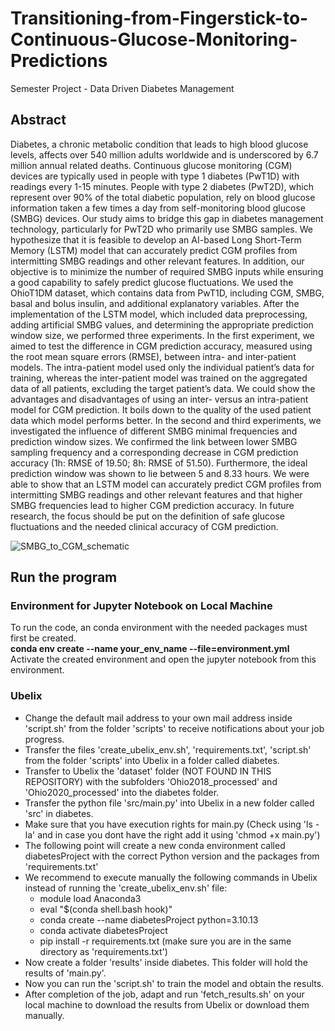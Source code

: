 # Transitioning-from-Fingerstick-to-Continuous-Glucose-Monitoring-Predictions
Semester Project - Data Driven Diabetes Management 

## Abstract 
Diabetes, a chronic metabolic condition that leads to high blood glucose levels, affects over 540 million adults worldwide and is underscored by 6.7 million annual related deaths. Continuous glucose monitoring (CGM) devices are typically used in people with type 1 diabetes (PwT1D) with readings every 1-15 minutes. People with type 2 diabetes (PwT2D), which represent over 90% of the total diabetic population, rely on blood glucose information taken a few times a day from self-monitoring blood glucose (SMBG) devices. Our study aims to bridge this gap in diabetes management technology, particularly for PwT2D who primarily use SMBG samples. We hypothesize that it is feasible to develop an AI-based Long Short-Term Memory (LSTM) model that can accurately predict CGM profiles from intermitting SMBG readings and other relevant features. In addition, our objective is to minimize the number of required SMBG inputs while ensuring a good capability to safely predict glucose fluctuations. We used the OhioT1DM dataset, which contains data from PwT1D, including CGM, SMBG, basal and bolus insulin, and additional explanatory variables. After the implementation of the LSTM model, which included data preprocessing, adding artificial SMBG values, and determining the appropriate prediction window size, we performed three experiments. In the first experiment, we aimed to test the difference in CGM prediction accuracy, measured using the root mean square errors (RMSE), between intra- and inter-patient models. The intra-patient model used only the individual patient’s data for training, whereas the inter-patient model was trained on the aggregated data of all patients, excluding the target patient’s data. We could show the advantages and disadvantages of using an inter- versus an intra-patient model for CGM prediction. It boils down to the quality of the used patient data which model performs better. In the second and third experiments, we investigated the influence of different SMBG minimal frequencies and prediction window sizes. We confirmed the link between lower SMBG sampling frequency and a corresponding decrease in CGM prediction accuracy (1h: RMSE of 19.50; 8h: RMSE of 51.50). Furthermore, the ideal prediction window was shown to lie between 5 and 8.33 hours. We were able to show that an LSTM model can accurately predict CGM profiles from intermitting SMBG readings and other relevant features and that higher SMBG frequencies lead to higher CGM prediction accuracy. In future research, the focus should be put on the definition of safe glucose fluctuations and the needed clinical accuracy of CGM prediction.



![SMBG_to_CGM_schematic](https://github.com/pillerjulian/Transitioning-from-Fingerstick-to-Continuous-Glucose-Monitoring-Predictions/assets/125559438/f8e91fda-1c59-4662-ae4e-04754974d10f)



## Run the program
### Environment for Jupyter Notebook on Local Machine
To run the code, an conda environment with the needed packages must first be created. <br />
**conda env create --name your_env_name --file=environment.yml** <br />
Activate the created environment and open the jupyter notebook from this environment. 

### Ubelix
- Change the default mail address to your own mail address inside 'script.sh' from the folder 'scripts' to receive notifications about your job progress.
- Transfer the files 'create_ubelix_env.sh', 'requirements.txt', 'script.sh' from the folder 'scripts' into Ubelix in a folder called diabetes.
- Transfer to Ubelix the 'dataset' folder (NOT FOUND IN THIS REPOSITORY) with the subfolders 'Ohio2018_processed' and 'Ohio2020_processed' into the diabetes folder.
- Transfer the python file 'src/main.py' into Ubelix in a new folder called 'src' in diabetes.
- Make sure that you have execution rights for main.py (Check using 'ls -la' and in case you dont have the right add it using 'chmod +x main.py')
- The following point will create a new conda environment called diabetesProject with the correct Python version and the packages from 'requirements.txt'
- We recommend to execute manually the following commands in Ubelix instead of running the 'create_ubelix_env.sh' file:
  - module load Anaconda3
  - eval "$(conda shell.bash hook)"
  - conda create --name diabetesProject python=3.10.13
  - conda activate diabetesProject
  - pip install -r requirements.txt (make sure you are in the same directory as 'requirements.txt')
- Now create a folder 'results' inside diabetes. This folder will hold the results of 'main.py'.
- Now you can run the 'script.sh' to train the model and obtain the results.
- After completion of the job, adapt and run 'fetch_results.sh' on your local machine to download the results from Ubelix or download them manually.
